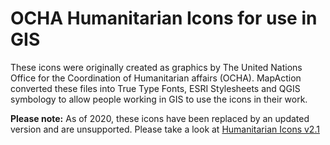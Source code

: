 # OCHA Humanitarian Icons for use in GIS
These icons were originally created as graphics by The United Nations Office for the Coordination of Humanitarian affairs (OCHA). MapAction converted these files into True Type Fonts, ESRI Stylesheets and QGIS symbology to allow people working in GIS to use the icons in their work.

**Please note:** As of 2020, these icons have been replaced by an updated version and are unsupported. Please take a look at [Humanitarian Icons v2.1](https://github.com/mapaction/ocha-humanitarian-icons-for-gis/tree/humanitarian-icons-v2)
